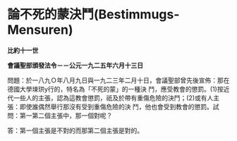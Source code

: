 # 論不死的蒙決鬥(Bestimmugs-Mensuren)


**比約十一世**

**會議聖部頒發法令－－公元一九二五年六月十三日**





問題：於一八九Ｏ年八月九日與一九二三年二月十日，會議聖部曾先後宣佈：那在德國大學堜珙y行的，特名為「不死的蒙」的一種決
鬥，應受教會的懲罰。(1)按近代一些人的主張，認為這教會懲罰，祇及於帶有重傷危險的決鬥；(2)或有人主張：即使誰偶然舉行那沒有受到重傷危險的決
鬥，他也會受到教會的懲罰。試問：第一第二個主張中，那一個對呢？

答：第一個主張是不對的而那第二個主張是對的。

